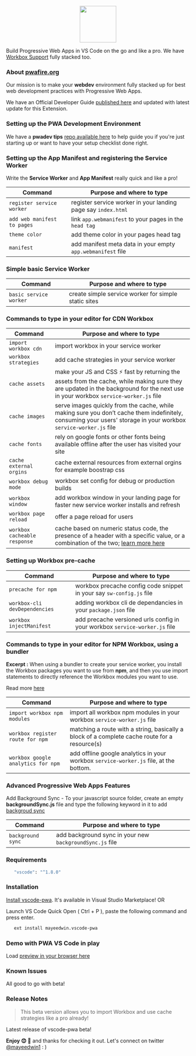 <p align="center"><img src="https://cdn.glitch.com/9d392eb2-e56d-4c4b-9cac-ad56f7192984%2Fvscodepwa.png?v=1579375982686" height="100"/></p>

Build Progressive Web Apps in VS Code on the go and like a pro. We have [Workbox Support](https://developers.google.com/web/tools/workbox/) fully stacked too.

### About [pwafire.org](https://pwafire.org)

Our mission is to make your **webdev** environment fully stacked up for best web development practices with Progressive Web Apps.

We have an Official Developer Guide [published here](https://pwafire.org/developer/docs/how-to-use-vscode-pwa-in-vscode/) and updated with latest update for this Extension.

### Setting up the PWA Development Environment

We have a **pwadev tips** [repo available here](https://github.com/mayeedwin/pwadev-tips) to help guide you if you're just starting up or want to have your setup checklist done right.

### Setting up the App Manifest and registering the Service Worker

Write the **Service Worker** and **App Manifest** really quick and like a pro!

| Command                     | Purpose and where to type                                     |
| --------------------------- | ------------------------------------------------------------- |
| `register service worker`   | register service worker in your landing page say `index.html` |
| `add web manifest to pages` | link `app.webmanifest` to your pages in the `head tag`        |
| `theme color`               | add theme color in your pages head tag                        |
| `manifest`                  | add manifest meta data in your empty `app.webmanifest` file   |

### Simple basic Service Worker

| Command                | Purpose and where to type                            |
| ---------------------- | ---------------------------------------------------- |
| `basic service worker` | create simple service worker for simple static sites |

### Commands to type in your editor for CDN Workbox

| Command                     | Purpose and where to type                                                                                                                                                                                              |
| --------------------------- | ---------------------------------------------------------------------------------------------------------------------------------------------------------------------------------------------------------------------- |
| `import workbox cdn`                 | import workbox in your service worker                                                                                                                                                                                  |
| `workbox strategies`                 | add cache strategies in your service worker                                                                                                                                                                            |
| `cache assets`                       | make your JS and CSS ⚡ fast by returning the assets from the cache, while making sure they are updated in the background for the next use in your workbox `service-worker.js` file                                    |
| `cache images`                       | serve images quickly from the cache, while making sure you don’t cache them indefinitely, consuming your users' storage in your workbox `service-worker.js` file                                                       |
| `cache fonts`                        | rely on google fonts or other fonts being available offline after the user has visited your site                                                                                                                       |
| `cache external orgins`              | cache external resources from external orgins for example boostrap css                                                                                                                                                 |
| `workbox debug mode`                 | workbox set config for debug or production builds                                                                                                                                                                      |
| `workbox window`                     | add workbox window in your landing page for faster new service worker installs and refresh                                                                                                                             |
| `workbox page reload`                | offer a page reload for users                                                                                                                                                                                          |
| `workbox cacheable response`         | cache based on numeric status code, the presence of a header with a specific value, or a combination of the two; [learn more here](https://developers.google.com/web/tools/workbox/modules/workbox-cacheable-response) |

### Setting up Workbox pre-cache

| Command                       | Purpose and where to type                                                   |
| ----------------------------- | --------------------------------------------------------------------------- |
| `precache for npm`            | workbox precache config code snippet in your say `sw-config.js` file        |
| `workbox-cli devDependencies` | adding workbox cli de dependancies in your `package.json` file              |
| `workbox injectManifest`      | add precache versioned urls config in your workbox `service-worker.js` file |

### Commands to type in your editor for NPM Workbox, using a bundler

**Excerpt :** When using a bundler to create your service worker, you install the Workbox packages you want to use from **npm**, and
then you use import statements to directly reference the Workbox modules you want to use.

Read more [here](https://developers.google.com/web/tools/workbox/guides/using-bundlers)

| Command                            | Purpose and where to type                                                                     |
| ---------------------------------- | --------------------------------------------------------------------------------------------- |
| `import workbox npm modules`       | import all workbox npm modules in your workbox `service-worker.js` file                       |
| `workbox register route for npm`   | matching a route with a string, basically a block of a complete cache route for a resource(s) |
| `workbox google analytics for npm` | add offline google analytics in your workbox `service-worker.js` file, at the bottom.         |

### Advanced Progressive Web Apps Features

Add Background Sync - To your javascript source folder, create an empty **backgroundSync.js** file and type the following
keyword in it to add [backgroud sync](https://pwafire.org/developer/docs/background-sync/)

| Command           | Purpose and where to type                                |
| ----------------- | -------------------------------------------------------- |
| `background sync` | add background sync in your new `backgroundSync.js` file |

### Requirements

```bash
   "vscode": "^1.8.0"
```

### Installation

[Install vscode-pwa](https://marketplace.visualstudio.com/items?itemName=mayeedwin.vscode-pwa). It's available in Visual Studio Marketplace! OR

Launch VS Code Quick Open ( Ctrl + P ), paste the following command and press enter.

```sh
   ext install mayeedwin.vscode-pwa
```

### Demo with PWA VS Code in play

Load [preview in your browser here](.github/images/vscode-pwa-vid.gif)

### Known Issues

All good to go with beta!

### Release Notes

> This beta version allows you to import Workbox and use cache strategies like a pro already!

Latest release of vscode-pwa beta!

**Enjoy 😊 🐥** and thanks for checking it out. Let's connect on twitter [@mayeedwin1](https://twitter.com/mayeedwin1) : )
